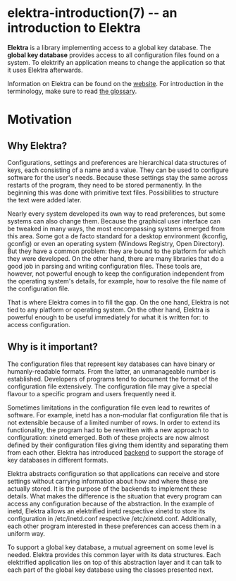 elektra-introduction(7) -- an introduction to Elektra
==================================================


**Elektra** is a library implementing access to a global key database.
The **global key database** provides access to all configuration
files found on a system.  To elektrify an application means to change
the application so that it uses Elektra afterwards.

Information on Elektra can be found on the
[website](http://www.libelektra.org).
For introduction in the terminology, make sure to read
[the glossary](elektra-glossary.md).

# Motivation


## Why Elektra?

Configurations, settings and preferences are hierarchical data structures of
keys, each consisting of a name and a value. They can be used to
configure software for the user's needs. Because these settings stay
the same across restarts of the program, they need to be stored
permanently. In the beginning
this was done with primitive text files.
Possibilities to structure the text were added later.

Nearly every system developed its own way to read preferences,
but some systems can also change them.
Because the graphical user interface
can be tweaked in many ways,
the most encompassing systems emerged from this area.
Some got a de facto standard for a desktop environment (kconfig,
gconfig) or even an operating system (Windows Registry, Open Directory).
But they have a common problem: they are bound to the platform for
which they were developed. On the other hand, there are many libraries
that do a good job in parsing and writing configuration files.
These tools are, however,
not powerful enough to keep the configuration
independent from the operating system's details, for example, how to resolve the
file name of the configuration file.

That is where Elektra comes in to fill the gap.
On the one hand, Elektra is
not tied to any platform or operating system.
On the other hand, Elektra is
powerful enough to be useful immediately for what it is written for: to
access configuration.


## Why is it important?

The configuration files that represent key databases can have binary
or humanly-readable formats.  From the latter, an unmanageable number
is established.  Developers of programs tend to document the format of
the configuration file extensively.  The configuration file may give a
special flavour to a specific program and users frequently need it.

Sometimes limitations in the configuration file even lead to rewrites
of software.  For example, inetd has a non-modular flat configuration
file that is not extensible because of a limited number of rows.
In order to extend its functionality, the program had to be rewritten
with a new approach to configuration: xinetd emerged. Both of these
projects are now almost defined by their configuration files giving them
identity and separating them from each other.  Elektra has introduced
[backend](backends) to support the storage of key databases in different
formats.


Elektra abstracts configuration so that applications can receive and
store settings without carrying information about how and where these
are actually stored.  It is the purpose of the backends to implement
these details.  What makes the difference is the situation that
every program can access any configuration because of the abstraction.
In the example of inetd, Elektra allows an elektrified inetd respective
xinetd to store its configuration in /etc/inetd.conf respective
/etc/xinetd.conf. Additionally, each other program interested in these
preferences can access them in a uniform way.

To support a global key database, a mutual agreement on some level is
needed.  Elektra provides this common layer with its data structures.
Each elektrified application lies on top of this abstraction layer and
it can talk to each part of the global key database using the classes
presented next.
